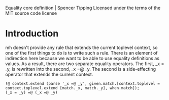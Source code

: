 Equality core definition | Spencer Tipping
Licensed under the terms of the MIT source code license

# Introduction

mh doesn't provide any rule that extends the current toplevel context, so one of the first things to do is to write such a rule. There is an element of indirection here because we want to be
able to use equality definitions as values. As a result, there are two separate equality operators. The first, _x = _y, is rewritten into the second, _x =@ _y. The second is a side-effecting
operator that extends the current context.

    !@ context.extend (parse '_x =@ _y', given.match.[context.toplevel = context.toplevel.extend [match._x, match._y], when.match]);
    (_x = _y) =@ (_x =@ _y)